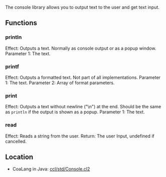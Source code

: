 The console library allows you to output text to the user and get text input.

## Functions
### println
Effect: Outputs a text. Normally as console output or as a popup window.
Parameter 1: The text.

### printf
Effect: Outputs a formatted text. Not part of all implementations.
Parameter 1: The text.
Parameter 2: Array of format parameters.

### print
Effect: Outputs a text without newline ("\n") at the end. Should be the same as `println` if the output is shown as a popup.
Parameter 1: The text.

### read
Effect: Reads a string from the user. Return: The user Input, undefined if cancelled.

## Location
* CoaLang in Java: [ccl/std/Console.cl2](https://github.com/coalang-soft/coastandardlib/blob/master/ccl/std/Console.cl2)
